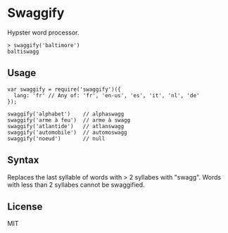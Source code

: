 Swaggify
========

Hypster word processor.

```
> swaggify('baltimore')
baltiswagg
```

## Usage

```
var swaggify = require('swaggify')({
  lang: 'fr' // Any of: 'fr', 'en-us', 'es', 'it', 'nl', 'de'
});

swaggify('alphabet')    // alphaswagg
swaggify('arme à feu')  // arme à swagg
swaggify('atlantide')   // atlanswagg
swaggify('automobile')  // automoswagg
swaggify('noeud')       // null
```

## Syntax

Replaces the last syllable of words with > 2 syllabes with "swagg". Words with less than 2 syllabes cannot be swaggified.

## License

MIT
